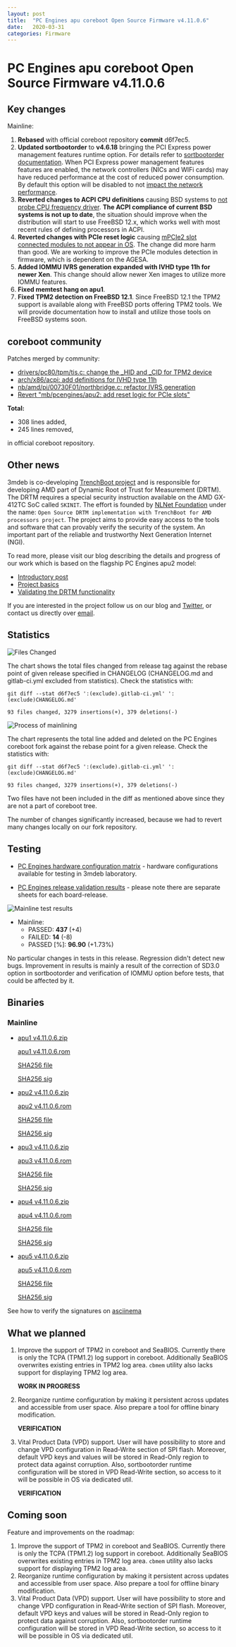 ```yaml
---
layout: post
title:  "PC Engines apu coreboot Open Source Firmware v4.11.0.6"
date:   2020-03-31
categories: Firmware
---
```

# PC Engines apu coreboot Open Source Firmware v4.11.0.6

## Key changes

Mainline:

1. **Rebased** with official coreboot repository **commit** d6f7ec5.
2. **Updated sortbootorder** to **v4.6.18** bringing the PCI Express power
   management features runtime option. For details refer to
   [sortbootorder documentation](https://github.com/pcengines/sortbootorder#settings-description).
   When PCI Express power management features features are enabled, the network
   controllers (NICs and WIFi cards) may have reduced performance at the cost
   of reduced power consumption. By default this option will be disabled to not
   [impact the network performance](https://github.com/pcengines/coreboot/issues/387).
3. **Reverted changes to ACPI CPU definitions** causing BSD systems to
   [not probe CPU frequency driver](https://github.com/pcengines/coreboot/issues/389).
   **The ACPI compliance of current BSD systems is not up to date**, the
   situation should improve when the distribution will start to use FreeBSD
   12.x, which works well with most recent rules of defining processors in
   ACPI.
4. **Reverted changes with PCIe reset logic** causing
   [mPCIe2 slot connected modules to not appear in OS](https://github.com/pcengines/coreboot/issues/388).
   The change did more harm than good. We are working to improve the PCIe
   modules detection in firmware, which is dependent on the AGESA.
5. **Added IOMMU IVRS generation expanded with IVHD type 11h for newer Xen**.
   This change should allow newer Xen images to utilize more IOMMU features.
6. **Fixed memtest hang on apu1**.
7. **Fixed TPM2 detection on FreeBSD 12.1**. Since FreeBSD 12.1 the TPM2
   support is available along with FreeBSD ports offering TPM2 tools. We will
   provide documentation how to install and utilize those tools on FreeBSD
   systems soon.

## coreboot community

Patches merged by community:

* [drivers/pc80/tpm/tis.c: change the _HID and _CID for TPM2 device](https://review.coreboot.org/c/coreboot/+/39699)
* [arch/x86/acpi: add definitions for IVHD type 11h](https://review.coreboot.org/c/coreboot/+/40041)
* [nb/amd/pi/00730F01/northbridge.c: refactor IVRS generation](https://review.coreboot.org/c/coreboot/+/40042)
* [Revert "mb/pcengines/apu2: add reset logic for PCIe slots"](https://review.coreboot.org/c/coreboot/+/40147)

**Total:**

* 308 lines added,
* 245 lines removed,

in official coreboot repository.

## Other news

3mdeb is co-developing [TrenchBoot project](http://trenchboot.org/) and is
responsible for developing AMD part of Dynamic Root of Trust for Measurement
(DRTM). The DRTM requires a special security instruction available on the AMD
GX-412TC SoC called `SKINIT`. The effort is founded by [NLNet Foundation](https://nlnet.nl/discovery/)
under the name:
`Open Source DRTM implementation with TrenchBoot for AMD processors project`.
The project aims to provide easy access to the tools and software that can
provably verify the security of the system. An important part of the reliable
and trustworthy Next Generation Internet (NGI).

To read more, please visit our blog describing the details and progress of our
work which is based on the flagship PC Engines apu2 model:

* [Introductory post](https://blog.3mdeb.com/2020/2020-03-28-trenchboot-nlnet-introduction/)
* [Project basics](https://blog.3mdeb.com/2020/2020-03-31-trenchboot-nlnet-lz/)
* [Validating the DRTM functionality](https://blog.3mdeb.com/2020/2020-04-03-trenchboot-nlnet-lz-validation/)

If you are interested in the project follow us on our blog and [Twitter](https://twitter.com/3mdeb_com),
or contact us directly over [email](mailto:contact@3mdeb.com).

## Statistics

![Files Changed](https://cloud.3mdeb.com/index.php/s/gXtePkQ3fdz2a9C/preview)

The chart shows the total files changed from release tag against the rebase
point of given release specified in CHANGELOG (CHANGELOG.md and gitlab-ci.yml
excluded from statistics). Check the statistics with:

```
git diff --stat d6f7ec5 ':(exclude).gitlab-ci.yml' ':(exclude)CHANGELOG.md'
```

`93 files changed, 3279 insertions(+), 379 deletions(-)`

![Process of mainlining](https://cloud.3mdeb.com/index.php/s/Q3y7tAN78DMbPnw/preview)

The chart represents the total line added and deleted on the PC Engines
coreboot fork against the rebase point for a given release. Check the
statistics with:

```
git diff --stat d6f7ec5 ':(exclude).gitlab-ci.yml' ':(exclude)CHANGELOG.md'
```

`93 files changed, 3279 insertions(+), 379 deletions(-)`

Two files have not been included in the diff as mentioned above since they are
not a part of coreboot tree.

The number of changes significantly increased, because we had to revert many
changes locally on our fork repository.

## Testing

* [PC Engines hardware configuration matrix](https://cloud.3mdeb.com/index.php/s/ce829QADwA7sHx9/preview) - hardware configurations available for testing in 3mdeb laboratory.

* [PC Engines release validation results](https://3mdeb.us16.list-manage.com/track/click?u=fce95b885fc13fbf1db611816&id=96d9b426c0&e=16ffa34a09) - please note there are separate sheets for each board-release.

![Mainline test results](https://cloud.3mdeb.com/index.php/s/F9SZtab5bErgyXg/preview)

* Mainline:
  * PASSED: **437** (+4)
  * FAILED: **14** (-8)
  * PASSED [%]: **96.90** (+1.73%)

No particular changes in tests in this release. Regression didn't detect new
bugs. Improvement in results is mainly a result of the correction of SD3.0
option in sortbootorder and verification of IOMMU option before tests, that
could be affected by it.

## Binaries

### Mainline

* [apu1 v4.11.0.6.zip](https://3mdeb.com/open-source-firmware/pcengines/apu1/apu1_v4.11.0.6.zip)

  [apu1 v4.11.0.6.rom](https://3mdeb.com/open-source-firmware/pcengines/apu1/apu1_v4.11.0.6.rom)

  [SHA256 file](https://3mdeb.com/open-source-firmware/pcengines/apu1/apu1_v4.11.0.6.SHA256)

  [SHA256 sig](https://3mdeb.com/open-source-firmware/pcengines/apu1/apu1_v4.11.0.6.SHA256.sig)

* [apu2 v4.11.0.6.zip](https://3mdeb.com/open-source-firmware/pcengines/apu2/apu2_v4.11.0.6.zip)

  [apu2 v4.11.0.6.rom](https://3mdeb.com/open-source-firmware/pcengines/apu2/apu2_v4.11.0.6.rom)

  [SHA256 file](https://3mdeb.com/open-source-firmware/pcengines/apu2/apu2_v4.11.0.6.SHA256)

  [SHA256 sig](https://3mdeb.com/open-source-firmware/pcengines/apu2/apu2_v4.11.0.6.SHA256.sig)

* [apu3 v4.11.0.6.zip](https://3mdeb.com/open-source-firmware/pcengines/apu3/apu3_v4.11.0.6.zip)

  [apu3 v4.11.0.6.rom](https://3mdeb.com/open-source-firmware/pcengines/apu3/apu3_v4.11.0.6.rom)

  [SHA256 file](https://3mdeb.com/open-source-firmware/pcengines/apu3/apu3_v4.11.0.6.SHA256)

  [SHA256 sig](https://3mdeb.com/open-source-firmware/pcengines/apu3/apu3_v4.11.0.6.SHA256.sig)

* [apu4 v4.11.0.6.zip](https://3mdeb.com/open-source-firmware/pcengines/apu4/apu4_v4.11.0.6.zip)

  [apu4 v4.11.0.6.rom](https://3mdeb.com/open-source-firmware/pcengines/apu4/apu4_v4.11.0.6.rom)

  [SHA256 file](https://3mdeb.com/open-source-firmware/pcengines/apu4/apu4_v4.11.0.6.SHA256)

  [SHA256 sig](https://3mdeb.com/open-source-firmware/pcengines/apu4/apu4_v4.11.0.6.SHA256.sig)

* [apu5 v4.11.0.6.zip](https://3mdeb.com/open-source-firmware/pcengines/apu5/apu5_v4.11.0.6.zip)

  [apu5 v4.11.0.6.rom](https://3mdeb.com/open-source-firmware/pcengines/apu5/apu5_v4.11.0.6.rom)

  [SHA256 file](https://3mdeb.com/open-source-firmware/pcengines/apu5/apu5_v4.11.0.6.SHA256)

  [SHA256 sig](https://3mdeb.com/open-source-firmware/pcengines/apu5/apu5_v4.11.0.6.SHA256.sig)

See how to verify the signatures on [asciinema](https://asciinema.org/a/303584)

## What we planned

1. Improve the support of TPM2 in coreboot and SeaBIOS. Currently there is only
   the TCPA (TPM1.2) log support in coreboot. Additionally SeaBIOS overwrites
   existing entries in TPM2 log area. `cbmem` utility also lacks support for
   displaying TPM2 log area.

   **WORK IN PROGRESS**

2. Reorganize runtime configuration by making it persistent across updates and
   accessible from user space. Also prepare a tool for offline binary
   modification.

   **VERIFICATION**

3. Vital Product Data (VPD) support. User will have possibility to store
   and change VPD configuration in Read-Write section of SPI flash. Moreover,
   default VPD keys and values will be stored in Read-Only region to protect
   data against corruption. Also, sortbootorder runtime configuration will be
   stored in VPD Read-Write section, so access to it will be possible in OS
   via dedicated util.

   **VERIFICATION**

## Coming soon

Feature and improvements on the roadmap:

1. Improve the support of TPM2 in coreboot and SeaBIOS. Currently there is only
   the TCPA (TPM1.2) log support in coreboot. Additionally SeaBIOS overwrites
   existing entries in TPM2 log area. `cbmem` utility also lacks support for
   displaying TPM2 log area.
2. Reorganize runtime configuration by making it persistent across updates and
   accessible from user space. Also prepare a tool for offline binary
   modification.
3. Vital Product Data (VPD) support. User will have possibility to store
   and change VPD configuration in Read-Write section of SPI flash. Moreover,
   default VPD keys and values will be stored in Read-Only region to protect
   data against corruption. Also, sortbootorder runtime configuration will be
   stored in VPD Read-Write section, so access to it will be possible in OS
   via dedicated util.
